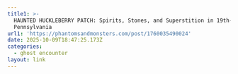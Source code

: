 ```yaml
---
title1: >-
  HAUNTED HUCKLEBERRY PATCH: Spirits, Stones, and Superstition in 19th-Century
  Pennsylvania
url1: 'https://phantomsandmonsters.com/post/1760035490024'
date: 2025-10-09T18:47:25.173Z
categories:
  - ghost encounter
layout: link
---
```


